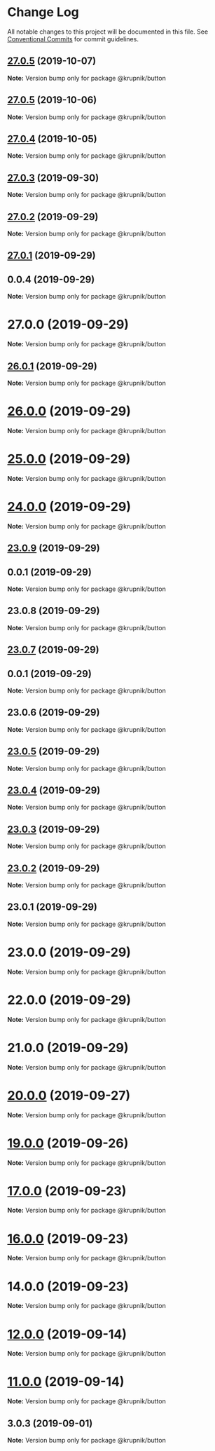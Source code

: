 # Change Log

All notable changes to this project will be documented in this file.
See [Conventional Commits](https://conventionalcommits.org) for commit guidelines.

## [27.0.5](https://github.com/yurikrupniktools/client-apps/compare/@krupnik/button@27.0.5...@krupnik/button@27.0.5) (2019-10-07)

**Note:** Version bump only for package @krupnik/button





## [27.0.5](https://github.com/yurikrupniktools/client-apps/compare/@krupnik/button@27.0.4...@krupnik/button@27.0.5) (2019-10-06)

**Note:** Version bump only for package @krupnik/button





## [27.0.4](https://github.com/yurikrupniktools/client-apps/compare/@krupnik/button@27.0.3...@krupnik/button@27.0.4) (2019-10-05)

**Note:** Version bump only for package @krupnik/button





## [27.0.3](https://github.com/yurikrupniktools/client-apps/compare/@krupnik/button@27.0.2...@krupnik/button@27.0.3) (2019-09-30)

**Note:** Version bump only for package @krupnik/button





## [27.0.2](https://github.com/yurikrupniktools/client-apps/compare/@krupnik/button@27.0.1...@krupnik/button@27.0.2) (2019-09-29)

**Note:** Version bump only for package @krupnik/button





## [27.0.1](https://github.com/yurikrupniktools/client-apps/compare/@krupnik/button@27.0.0...@krupnik/button@27.0.1) (2019-09-29)



## 0.0.4 (2019-09-29)

**Note:** Version bump only for package @krupnik/button





# 27.0.0 (2019-09-29)

**Note:** Version bump only for package @krupnik/button





## [26.0.1](https://github.com/yurikrupniktools/client-apps/compare/@krupnik/button@26.0.0...@krupnik/button@26.0.1) (2019-09-29)

**Note:** Version bump only for package @krupnik/button





# [26.0.0](https://github.com/yurikrupniktools/client-apps/compare/@krupnik/button@25.0.0...@krupnik/button@26.0.0) (2019-09-29)

**Note:** Version bump only for package @krupnik/button





# [25.0.0](https://github.com/yurikrupniktools/client-apps/compare/@krupnik/button@24.0.0...@krupnik/button@25.0.0) (2019-09-29)

**Note:** Version bump only for package @krupnik/button





# [24.0.0](https://github.com/yurikrupniktools/client-apps/compare/@krupnik/button@23.0.9...@krupnik/button@24.0.0) (2019-09-29)

**Note:** Version bump only for package @krupnik/button





## [23.0.9](https://github.com/yurikrupniktools/client-apps/compare/@krupnik/button@23.0.8...@krupnik/button@23.0.9) (2019-09-29)



## 0.0.1 (2019-09-29)

**Note:** Version bump only for package @krupnik/button





## 23.0.8 (2019-09-29)

**Note:** Version bump only for package @krupnik/button





## [23.0.7](https://github.com/yurikrupniktools/client-apps/compare/@krupnik/button@23.0.6...@krupnik/button@23.0.7) (2019-09-29)



## 0.0.1 (2019-09-29)

**Note:** Version bump only for package @krupnik/button





## 23.0.6 (2019-09-29)

**Note:** Version bump only for package @krupnik/button





## [23.0.5](https://github.com/yurikrupniktools/client-apps/compare/@krupnik/button@23.0.4...@krupnik/button@23.0.5) (2019-09-29)

**Note:** Version bump only for package @krupnik/button





## [23.0.4](https://github.com/yurikrupniktools/client-apps/compare/@krupnik/button@23.0.3...@krupnik/button@23.0.4) (2019-09-29)

**Note:** Version bump only for package @krupnik/button





## [23.0.3](https://github.com/yurikrupniktools/client-apps/compare/@krupnik/button@23.0.2...@krupnik/button@23.0.3) (2019-09-29)

**Note:** Version bump only for package @krupnik/button





## [23.0.2](https://github.com/yurikrupniktools/client-apps/compare/@krupnik/button@23.0.1...@krupnik/button@23.0.2) (2019-09-29)

**Note:** Version bump only for package @krupnik/button





## 23.0.1 (2019-09-29)

**Note:** Version bump only for package @krupnik/button





# 23.0.0 (2019-09-29)

**Note:** Version bump only for package @krupnik/button





# 22.0.0 (2019-09-29)

**Note:** Version bump only for package @krupnik/button





# 21.0.0 (2019-09-29)

**Note:** Version bump only for package @krupnik/button





# [20.0.0](https://github.com/yurikrupniktools/client-apps/compare/@krupnik/button@19.0.0...@krupnik/button@20.0.0) (2019-09-27)

**Note:** Version bump only for package @krupnik/button





# [19.0.0](https://github.com/yurikrupniktools/client-apps/compare/@krupnik/button@18.0.0...@krupnik/button@19.0.0) (2019-09-26)

**Note:** Version bump only for package @krupnik/button





# [17.0.0](https://github.com/yurikrupniktools/client-apps/compare/@krupnik/button@16.0.0...@krupnik/button@17.0.0) (2019-09-23)

**Note:** Version bump only for package @krupnik/button





# [16.0.0](https://github.com/yurikrupniktools/client-apps/compare/@krupnik/button@14.0.0...@krupnik/button@16.0.0) (2019-09-23)

**Note:** Version bump only for package @krupnik/button





# 14.0.0 (2019-09-23)

**Note:** Version bump only for package @krupnik/button





# [12.0.0](https://github.com/yurikrupniktools/client-apps/compare/@krupnik/button@11.0.0...@krupnik/button@12.0.0) (2019-09-14)

**Note:** Version bump only for package @krupnik/button





# [11.0.0](https://github.com/yurikrupniktools/client-apps/compare/@krupnik/button@10.0.0...@krupnik/button@11.0.0) (2019-09-14)

**Note:** Version bump only for package @krupnik/button





## 3.0.3 (2019-09-01)

**Note:** Version bump only for package @krupnik/button

